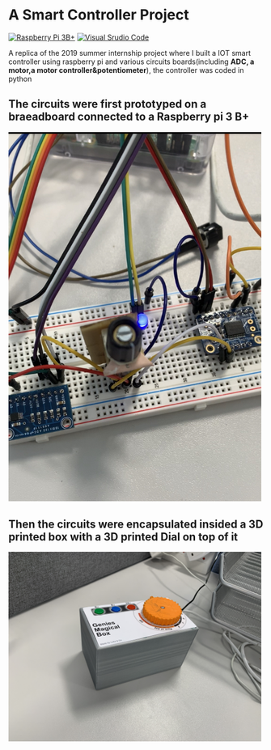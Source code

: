 # A Smart Controller Project

[![Raspberry Pi 3B+](https://img.shields.io/badge/Raspberry_Pi-3B+-ad2947?&logo=RaspberryPi)](https://www.openmp.org/specifications/)
[![Visual Srudio Code](https://img.shields.io/badge/Visual_Studio_Code-1.41-blue?&logo=VisualStudioCode)](https://www.openmp.org/specifications/)

A replica of the 2019 summer internship project where I built a IOT smart controller using raspberry pi and various circuits boards(including **ADC, a motor,a motor controller&potentiometer**), the controller was coded in python

## The circuits were first prototyped on a braeadboard connected to a Raspberry pi 3 B+
<img src="https://github.com/Luke0423/smart_controller_sphere/blob/master/Design%26Implementation/Implementation/IMG_1562.jpg" width = 500/>

## Then the circuits were encapsulated insided a 3D printed box with a 3D printed Dial on top of it
<img src="https://github.com/Luke0423/smart_controller_sphere/blob/master/Design%26Implementation/Implementation/IMG_1560.JPG" width = 500/>

